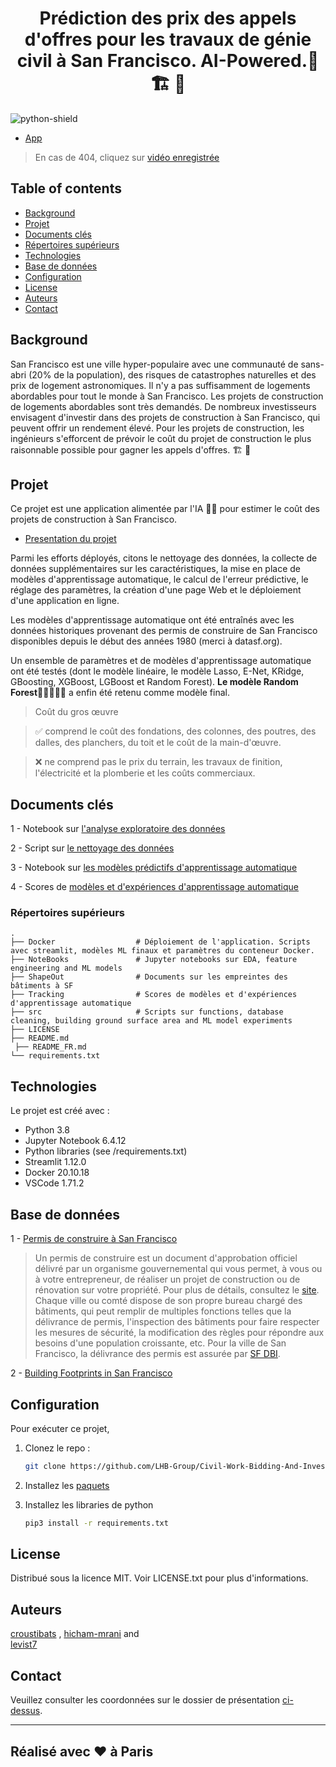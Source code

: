 <h1 align="center"> Prédiction des prix des appels d'offres pour les travaux de génie civil à San Francisco. AI-Powered.🌉🏗️ 💸</h1>

![python-shield](https://forthebadge.com/images/badges/made-with-python.svg)

* [App](https://costofmyconstructionproject.herokuapp.com/)
> En cas de 404, cliquez sur [vidéo enregistrée](https://drive.google.com/file/d/13Y7McHQZtmEVhrX_G1Ukog_OVayNIo4P/view?usp=sharing)

## Table of contents
* [Background](#background)
* [Projet](#projet)
* [Documents clés](#documents-clés)
* [Répertoires supérieurs](#répertoires-supérieurs)
* [Technologies](#technologies)
* [Base de données](#base-de-données)
* [Configuration](#configuration)
* [License](#license)
* [Auteurs](#auteurs)
* [Contact](#contact)

## Background

San Francisco est une ville hyper-populaire avec une communauté de sans-abri (20% de la population), des risques de catastrophes naturelles et des prix de logement astronomiques. Il n'y a pas suffisamment de logements abordables pour tout le monde à San Francisco. Les projets de construction de logements abordables sont très demandés. De nombreux investisseurs envisagent d'investir dans des projets de construction à San Francisco, qui peuvent offrir un rendement élevé. Pour les projets de construction, les ingénieurs s'efforcent de prévoir le coût du projet de construction le plus raisonnable possible pour gagner les appels d'offres. 🏗️ 💸

## Projet

Ce projet est une application alimentée par l'IA 🧠🤖 pour estimer le coût des projets de construction à San Francisco. 

* [Presentation du projet](https://docs.google.com/presentation/d/1uWvuKxi8LZJN_XV6F3pEtfRy1y2JgECC/edit?usp=sharing&ouid=117915938711430623839&rtpof=true&sd=true)

Parmi les efforts déployés, citons le nettoyage des données, la collecte de données supplémentaires sur les caractéristiques, la mise en place de modèles d'apprentissage automatique, le calcul de l'erreur prédictive, le réglage des paramètres, la création d'une page Web et le déploiement d'une application en ligne. 

Les modèles d'apprentissage automatique ont été entraînés avec les données historiques provenant des permis de construire de San Francisco disponibles depuis le début des années 1980 (merci à datasf.org).

Un ensemble de paramètres et de modèles d'apprentissage automatique ont été testés (dont le modèle linéaire, le modèle Lasso, E-Net, KRidge, GBoosting, XGBoost, LGBoost et Random Forest). **Le modèle Random Forest**🌲🌳🌲🌲🌳 a enfin été retenu comme modèle final.

> Coût du gros œuvre 

> ✅ comprend le coût des fondations, des colonnes, des poutres, des dalles, des planchers, du toit et le coût de la main-d'œuvre.

> ❌ ne comprend pas le prix du terrain, les travaux de finition, l'électricité et la plomberie et les coûts commerciaux.

## Documents clés
	
1 - Notebook sur [l'analyse exploratoire des données](https://github.com/LHB-Group/Civil-Work-Bidding-And-Investment-Helper/blob/Master/NoteBooks/Exploratory_Data_Analysis.ipynb)

2 - Script sur [le nettoyage des données](https://github.com/LHB-Group/Civil-Work-Bidding-And-Investment-Helper/blob/Master/src/building_permits.py) 

3 - Notebook sur [les modèles prédictifs d'apprentissage automatique](https://github.com/LHB-Group/Civil-Work-Bidding-And-Investment-Helper/blob/Master/NoteBooks/predictive_models.ipynb)

4 - Scores de [modèles et d'expériences d'apprentissage automatique](https://github.com/LHB-Group/Civil-Work-Bidding-And-Investment-Helper/blob/Master/Tracking/exp_logs.csv)

### Répertoires supérieurs

    .
    ├── Docker                  # Déploiement de l'application. Scripts avec streamlit, modèles ML finaux et paramètres du conteneur Docker.
    ├── NoteBooks               # Jupyter notebooks sur EDA, feature engineering and ML models
    ├── ShapeOut                # Documents sur les empreintes des bâtiments à SF
    ├── Tracking                # Scores de modèles et d'expériences d'apprentissage automatique
    ├── src                     # Scripts sur functions, database cleaning, building ground surface area and ML model experiments 
    ├── LICENSE
    ├── README.md 
	 ├── README_FR.md
    └── requirements.txt

## Technologies
Le projet est créé avec :
* Python 3.8
* Jupyter Notebook 6.4.12
* Python libraries (see /requirements.txt)
* Streamlit 1.12.0
* Docker 20.10.18
* VSCode 1.71.2

## Base de données
1 - [Permis de construire à San Francisco](https://data.sfgov.org/Housing-and-Buildings/Building-Permits/i98e-djp9/data)

> Un permis de construire est un document d'approbation officiel délivré par un organisme gouvernemental qui vous permet, à vous ou à votre entrepreneur, de réaliser un projet de construction ou de rénovation sur votre propriété. Pour plus de détails, consultez le [site](https://www.thespruce.com/what-is-a-building-permit-1398344). Chaque ville ou comté dispose de son propre bureau chargé des bâtiments, qui peut remplir de multiples fonctions telles que la délivrance de permis, l'inspection des bâtiments pour faire respecter les mesures de sécurité, la modification des règles pour répondre aux besoins d'une population croissante, etc. Pour la ville de San Francisco, la délivrance des permis est assurée par [SF DBI](www.sfdbi.org/).

2 - [Building Footprints in San Francisco](https://data.sfgov.org/Housing-and-Buildings/Building-Footprints-File-Geodatabase-Format-/asx6-3trm)

## Configuration

Pour exécuter ce projet, 
1. Clonez le repo :
   ```sh
   git clone https://github.com/LHB-Group/Civil-Work-Bidding-And-Investment-Helper.git
   ```
2. Installez les [paquets](#technologies)

3. Installez les libraries de python
   ```sh
   pip3 install -r requirements.txt
   ```
## License

Distribué sous la licence MIT. Voir LICENSE.txt pour plus d'informations.

## Auteurs

[croustibats](https://github.com/croustibats) ,
[hicham-mrani](https://github.com/hicham-mrani) and 	
[levist7](https://github.com/levist7)

## Contact

Veuillez consulter les coordonnées sur le dossier de présentation [ci-dessus](#projet).

---
Réalisé avec ❤️ à Paris
----
